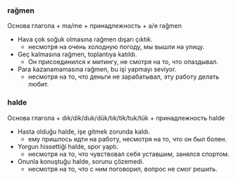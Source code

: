 ### rağmen
Основа глагола + ma/me + принадлежность + a/e rağmen

- Hava çok soğuk olmasına rağmen dışarı çıktık.
  - несмотря на очень холодную погоду, мы вышли на улицу.
- Geç kalmasına rağmen, toplantıya katıldı.
  - Он присоединился к митингу, не смотря на то, что опаздывал.
- Para kazanamamasına rağmen, bu işi yapmayı seviyor.
  - несмотря на то, что деньги не зарабатывал, эту работу делать любит.

### halde
Основа глагола + dık/dik/duk/dük/tık/tik/tuk/tük + принадлежность halde

- Hasta olduğu halde, işe gitmek zorunda kaldı.
  - ему пришлось идти на работу, несмотря на то, что он был болен.
- Yorgun hissettiği halde, spor yaptı.
  - несмотря на то, что чувствовал себя уставшим, занялся спортом.
- Onunla konuştuğu halde, sorunu çözemedi.
  - несмотря на то, что с ним поговорил, вопрос не смог решить.
